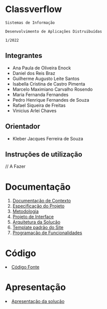 # Classverflow

`Sistemas de Informação`

`Desenvolvimento de Aplicações Distruibuídas`

`1/2022`

## Integrantes

* Ana Paula de Oliveira Enock
* Daniel dos Reis Braz
* Guilherme Augusto Leite Santos
* Isabella Cristina de Castro Pimenta
* Marcelo Maximiano Carvalho Rosendo
* Maria Fernanda Fernandes
* Pedro Henrique Fernandes de Souza
* Rafael Siqueira de Freitas
* Vinicius Arlei Chaves

## Orientador

* Kleber Jacques Ferreira de Souza

## Instruções de utilização

// A Fazer

# Documentação

<ol>
    <li><a href="docs/01-Documentação de Contexto.md"> Documentação de Contexto</a></li>
    <li><a href="docs/02-Especificação do Projeto.md"> Especificação do Projeto</a></li>
    <li><a href="docs/03-Metodologia.md"> Metodologia</a></li>
    <li><a href="docs/04-Projeto de Interface.md"> Projeto de Interface</a></li>
    <li><a href="docs/05-Arquitetura da Solução.md"> Arquitetura da Solução</a></li>
    <li><a href="docs/06-Template padrão do Site.md"> Template padrão do Site</a></li>
    <li><a href="docs/07-Programação de Funcionalidades.md"> Programação de Funcionalidades</a></li>
</ol>

# Código

<li><a href="src/README.md"> Código Fonte</a></li>

# Apresentação

<li><a href="presentation/README.md"> Apresentação da solução</a></li>
